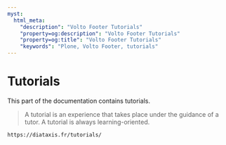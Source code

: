 ```yaml
---
myst:
  html_meta:
    "description": "Volto Footer Tutorials"
    "property=og:description": "Volto Footer Tutorials"
    "property=og:title": "Volto Footer Tutorials"
    "keywords": "Plone, Volto Footer, tutorials"
---
```


# Tutorials

This part of the documentation contains tutorials.

> A tutorial is an experience that takes place under the guidance of a tutor.
> A tutorial is always learning-oriented.

```{seealso}
https://diataxis.fr/tutorials/
```
